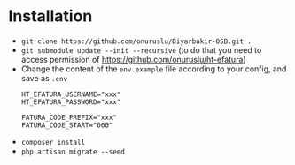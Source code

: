 # Installation
*   `git clone https://github.com/onuruslu/Diyarbakir-OSB.git .`
*   `git submodule update --init --recursive`
    (to do that you need to access permission of https://github.com/onuruslu/ht-efatura)
*   Change the content of the `env.example` file according to your config,
    and save as `.env`
    ```
    HT_EFATURA_USERNAME="xxx"
    HT_EFATURA_PASSWORD="xxx"
    
    FATURA_CODE_PREFIX="xxx"
    FATURA_CODE_START="000"
    ```
*   `composer install`
*   `php artisan migrate --seed`

